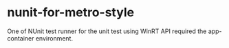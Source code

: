 nunit-for-metro-style
=====================

One of NUnit test runner for the unit test using WinRT API required the app-container environment.